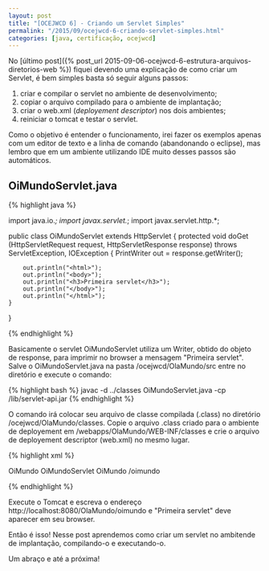 ```yaml
---
layout: post
title: "[OCEJWCD 6] - Criando um Servlet Simples"
permalink: "/2015/09/ocejwcd-6-criando-servlet-simples.html"
categories: [java, certificação, ocejwcd]
---
```


No [último post]({% post_url 2015-09-06-ocejwcd-6-estrutura-arquivos-diretorios-web %}) fiquei devendo uma explicação de como criar um Servlet, é bem simples basta só seguir alguns passos:

1. criar e compilar o servlet no ambiente de desenvolvimento;
2. copiar o arquivo compilado para o ambiente de implantação;
3. criar o web.xml (*deployement descriptor*) nos dois ambientes;
4. reiniciar o tomcat e testar o servlet.

Como o objetivo é entender o funcionamento, irei fazer os exemplos apenas com um editor de texto e a linha de comando (abandonando o eclipse), mas lembro que em um ambiente utilizando IDE muito desses passos são automáticos.

## OiMundoServlet.java

{% highlight java %}

import java.io.*;
import javax.servlet.*;
import javax.servlet.http.*;

public class OiMundoServlet extends HttpServlet {
    protected void doGet (HttpServletRequest request,
            HttpServletResponse response)
            throws ServletException, IOException {
        PrintWriter out = response.getWriter();

        out.println("<html>");
        out.println("<body>");
        out.println("<h3>Primeira servlet</h3>");
        out.println("</body>");
        out.println("</html>");
    }
}

{% endhighlight %}

Basicamente o servlet OiMundoServlet utiliza um Writer, obtido do objeto de response, para imprimir no browser a mensagem "Primeira servlet". Salve o OiMundoServlet.java na pasta <unidade>/ocejwcd/OlaMundo/src entre no diretório e execute o comando:

{% highlight bash %}
javac -d ../classes OiMundoServlet.java -cp <caminho para seu servidor tomcat>/lib/servlet-api.jar
{% endhighlight %}

O comando irá colocar seu arquivo de classe compilada (.class) no diretório <unidade>/ocejwcd/OlaMundo/classes. Copie o arquivo .class criado para o ambiente de deployement em <caminho para seu servidor tomcat>/webapps/OlaMundo/WEB-INF/classes e crie o arquivo de deployement descriptor (web.xml) no mesmo lugar.

{% highlight xml %}

<?xml version="1.0" encoding="ISO-8859-1" ?>

<web-app xmlns="http://java.sun.com/xml/ns/j2ee"
xmlns:xsi="http://www.w3.org/2001/XMLSchema-instance"     
xsi:schemaLocation= "http://java.sun.com/xml/ns/j2ee     
http://java.sun.com/xml/ns/j2ee/web-app_2_4.xsd"
version="2.4">

<servlet>
<servlet-name>OiMundo</servlet-name>
<servlet-class>OiMundoServlet</servlet-class>
</servlet>
<servlet-mapping>
<servlet-name>OiMundo</servlet-name>
<url-pattern>/oimundo</url-pattern>
</servlet-mapping>

</web-app>

{% endhighlight %}

Execute o Tomcat e escreva o endereço http://localhost:8080/OlaMundo/oimundo e "Primeira servlet" deve aparecer em seu browser.

Então é isso! Nesse post aprendemos como criar um servlet no ambitende de implantação, compilando-o e executando-o.

Um abraço e até a próxima!
